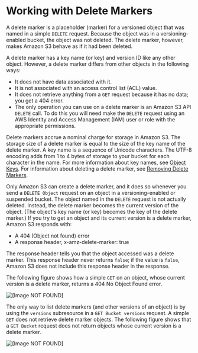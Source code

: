 # Working with Delete Markers<a name="DeleteMarker"></a>

A delete marker is a placeholder \(marker\) for a versioned object that was named in a simple `DELETE` request\. Because the object was in a versioning\-enabled bucket, the object was not deleted\. The delete marker, however, makes Amazon S3 behave as if it had been deleted\. 

A delete marker has a key name \(or key\) and version ID like any other object\. However, a delete marker differs from other objects in the following ways:
+ It does not have data associated with it\.
+ It is not associated with an access control list \(ACL\) value\.
+ It does not retrieve anything from a `GET` request because it has no data; you get a 404 error\.
+ The only operation you can use on a delete marker is an Amazon S3 API `DELETE` call\. To do this you will need make the `DELETE` request using an AWS Identity and Access Management \(IAM\) user or role with the appropriate permissions\.

Delete markers accrue a nominal charge for storage in Amazon S3\. The storage size of a delete marker is equal to the size of the key name of the delete marker\. A key name is a sequence of Unicode characters\. The UTF\-8 encoding adds from 1 to 4 bytes of storage to your bucket for each character in the name\. For more information about key names, see [Object Keys](UsingMetadata.md#object-keys)\. For information about deleting a delete marker, see [Removing Delete Markers](RemDelMarker.md)\.  

Only Amazon S3 can create a delete marker, and it does so whenever you send a `DELETE Object` request on an object in a versioning\-enabled or suspended bucket\. The object named in the `DELETE` request is not actually deleted\. Instead, the delete marker becomes the current version of the object\. \(The object's key name \(or key\) becomes the key of the delete marker\.\) If you try to get an object and its current version is a delete marker, Amazon S3 responds with:
+ A 404 \(Object not found\) error
+ A response header, x\-amz\-delete\-marker: true

The response header tells you that the object accessed was a delete marker\. This response header never returns `false`; if the value is `false`, Amazon S3 does not include this response header in the response\.

The following figure shows how a simple `GET` on an object, whose current version is a delete marker, returns a 404 No Object Found error\.

![\[Image NOT FOUND\]](http://docs.aws.amazon.com/AmazonS3/latest/dev/images/versioning_DELETE_NoObjectFound.png)

The only way to list delete markers \(and other versions of an object\) is by using the `versions` subresource in a `GET Bucket versions` request\. A simple `GET` does not retrieve delete marker objects\. The following figure shows that a `GET Bucket` request does not return objects whose current version is a delete marker\.

![\[Image NOT FOUND\]](http://docs.aws.amazon.com/AmazonS3/latest/dev/images/versioning_GETBucketwithDeleteMarkers.png)